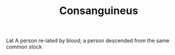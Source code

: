 ---
title: Consanguineus
letter: C
permalink: "/definitions/bld-consanguineus.html"
body: Lat A person re-lated by blood; a person descended from the same common stock
published_at: '2018-07-07'
source: Black's Law Dictionary 2nd Ed (1910)
layout: post
---